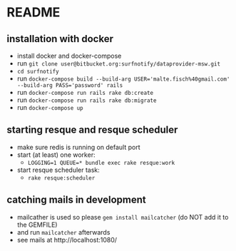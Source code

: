 # README
## installation with docker
- install docker and docker-compose
- run `git clone user@bitbucket.org:surfnotify/dataprovider-msw.git`
- `cd surfnotify`
- run `docker-compose build --build-arg USER='malte.fisch%40gmail.com' --build-arg PASS='password' rails`
- run `docker-compose run rails rake db:create`
- run `docker-compose run rails rake db:migrate`
- run `docker-compose up`

## starting resque and resque scheduler
- make sure redis is running on default port
- start (at least) one worker:
  - `LOGGING=1 QUEUE=* bundle exec rake resque:work`
- start resque scheduler task:
  - `rake resque:scheduler`

## catching mails in development
- mailcather is used so please `gem install mailcatcher` (do NOT add it to the GEMFILE)
- and run `mailcatcher` afterwards
- see mails at http://localhost:1080/